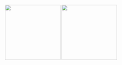 <p align="center">
<img height="180em" src="https://github-readme-stats.vercel.app/api?username=andre-sqr&show_icons=true&theme=rose_pine"> 
<img height="180em" src="https://github-readme-stats.vercel.app/api/top-langs/?username=andre-sqr&layout=compact"> 
</p>
